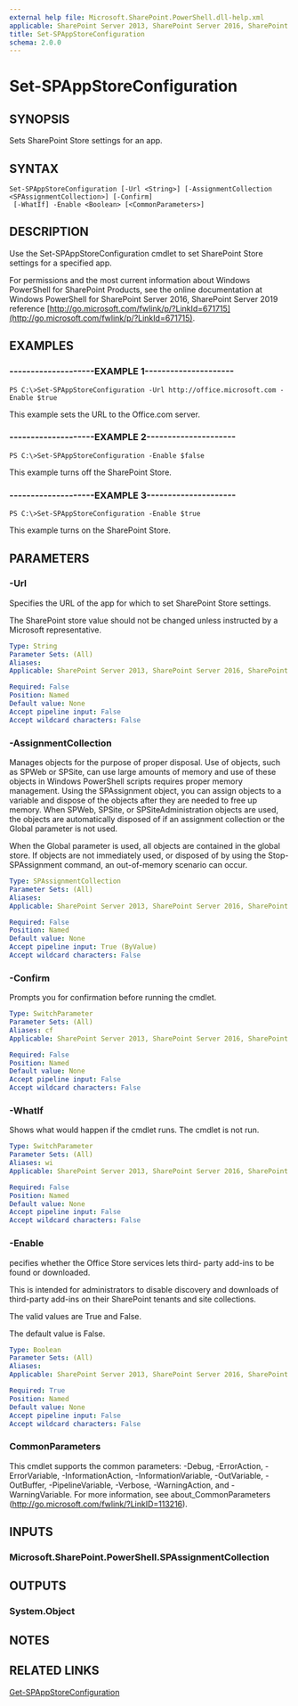 ```yaml
---
external help file: Microsoft.SharePoint.PowerShell.dll-help.xml
applicable: SharePoint Server 2013, SharePoint Server 2016, SharePoint Server 2019
title: Set-SPAppStoreConfiguration
schema: 2.0.0
---
```


# Set-SPAppStoreConfiguration

## SYNOPSIS
Sets SharePoint Store settings for an app.


## SYNTAX

```
Set-SPAppStoreConfiguration [-Url <String>] [-AssignmentCollection <SPAssignmentCollection>] [-Confirm]
 [-WhatIf] -Enable <Boolean> [<CommonParameters>]
```

## DESCRIPTION
Use the Set-SPAppStoreConfiguration cmdlet to set SharePoint Store settings for a specified app.

For permissions and the most current information about Windows PowerShell for SharePoint Products, see the online documentation at Windows PowerShell for SharePoint Server 2016, SharePoint Server 2019 reference [http://go.microsoft.com/fwlink/p/?LinkId=671715](http://go.microsoft.com/fwlink/p/?LinkId=671715).


## EXAMPLES

### --------------------EXAMPLE 1---------------------
```
PS C:\>Set-SPAppStoreConfiguration -Url http://office.microsoft.com -Enable $true
```

This example sets the URL to the Office.com server.


### --------------------EXAMPLE 2---------------------
```
PS C:\>Set-SPAppStoreConfiguration -Enable $false
```

This example turns off the SharePoint Store.

### --------------------EXAMPLE 3---------------------
```
PS C:\>Set-SPAppStoreConfiguration -Enable $true
```

This example turns on the SharePoint Store.

## PARAMETERS

### -Url
Specifies the URL of the app for which to set SharePoint Store settings.

The SharePoint store value should not be changed unless instructed by a Microsoft representative.


```yaml
Type: String
Parameter Sets: (All)
Aliases: 
Applicable: SharePoint Server 2013, SharePoint Server 2016, SharePoint Server 2019

Required: False
Position: Named
Default value: None
Accept pipeline input: False
Accept wildcard characters: False
```

### -AssignmentCollection
Manages objects for the purpose of proper disposal. Use of objects, such as SPWeb or SPSite, can use large amounts of memory and use of these objects in Windows PowerShell scripts requires proper memory management. Using the SPAssignment object, you can assign objects to a variable and dispose of the objects after they are needed to free up memory. When SPWeb, SPSite, or SPSiteAdministration objects are used, the objects are automatically disposed of if an assignment collection or the Global parameter is not used.

When the Global parameter is used, all objects are contained in the global store. If objects are not immediately used, or disposed of by using the Stop-SPAssignment command, an out-of-memory scenario can occur.


```yaml
Type: SPAssignmentCollection
Parameter Sets: (All)
Aliases: 
Applicable: SharePoint Server 2013, SharePoint Server 2016, SharePoint Server 2019

Required: False
Position: Named
Default value: None
Accept pipeline input: True (ByValue)
Accept wildcard characters: False
```

### -Confirm
Prompts you for confirmation before running the cmdlet.


```yaml
Type: SwitchParameter
Parameter Sets: (All)
Aliases: cf
Applicable: SharePoint Server 2013, SharePoint Server 2016, SharePoint Server 2019

Required: False
Position: Named
Default value: None
Accept pipeline input: False
Accept wildcard characters: False
```

### -WhatIf
Shows what would happen if the cmdlet runs.
The cmdlet is not run.


```yaml
Type: SwitchParameter
Parameter Sets: (All)
Aliases: wi
Applicable: SharePoint Server 2013, SharePoint Server 2016, SharePoint Server 2019

Required: False
Position: Named
Default value: None
Accept pipeline input: False
Accept wildcard characters: False
```

### -Enable
pecifies whether the Office Store services lets third- party add-ins to be found or downloaded.

This is intended for administrators to disable discovery and downloads of third-party add-ins on their SharePoint tenants and site collections.

The valid values are True and False.

The default value is False.

```yaml
Type: Boolean
Parameter Sets: (All)
Aliases: 
Applicable: SharePoint Server 2013, SharePoint Server 2016, SharePoint Server 2019

Required: True
Position: Named
Default value: None
Accept pipeline input: False
Accept wildcard characters: False
```

### CommonParameters
This cmdlet supports the common parameters: -Debug, -ErrorAction, -ErrorVariable, -InformationAction, -InformationVariable, -OutVariable, -OutBuffer, -PipelineVariable, -Verbose, -WarningAction, and -WarningVariable. For more information, see about_CommonParameters (http://go.microsoft.com/fwlink/?LinkID=113216).

## INPUTS

### Microsoft.SharePoint.PowerShell.SPAssignmentCollection

## OUTPUTS

### System.Object

## NOTES

## RELATED LINKS

[Get-SPAppStoreConfiguration](Get-SPAppStoreConfiguration.md)
